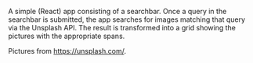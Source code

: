 A simple (React) app consisting of a searchbar. Once a query in the searchbar is submitted, the app searches for images matching that query via the Unsplash API. The result is transformed into a grid showing the pictures with the appropriate spans.

Pictures from https://unsplash.com/.
